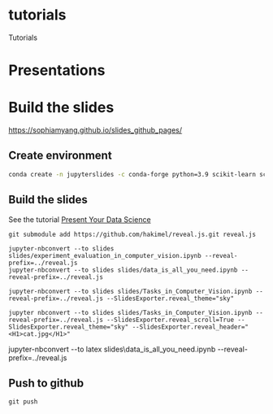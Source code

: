 # tutorials
Tutorials


# Presentations



# Build the slides

https://sophiamyang.github.io/slides_github_pages/


## Create environment

```bash
conda create -n jupyterslides -c conda-forge python=3.9 scikit-learn scikit-image jupyterlab jupyterlab_vim nbconvert=6.1 nodejs rise
```



## Build the slides

See the tutorial [Present Your Data Science](https://medium.com/learning-machine-learning/present-your-data-science-projects-with-jupyter-slides-75f20735eb0f)

```shell
git submodule add https://github.com/hakimel/reveal.js.git reveal.js
```

```shell
jupyter-nbconvert --to slides slides/experiment_evaluation_in_computer_vision.ipynb --reveal-prefix=../reveal.js 
jupyter-nbconvert --to slides slides/data_is_all_you_need.ipynb --reveal-prefix=../reveal.js 
```

```shell
jupyter-nbconvert --to slides slides/Tasks_in_Computer_Vision.ipynb --reveal-prefix=../reveal.js --SlidesExporter.reveal_theme="sky"
```


```shell
jupyter nbconvert --to slides slides/Tasks_in_Computer_Vision.ipynb --reveal-prefix=../reveal.js --SlidesExporter.reveal_scroll=True --SlidesExporter.reveal_theme="sky" --SlidesExporter.reveal_header="<H1>cat.jpg</H1>"
```

jupyter-nbconvert --to latex slides\data_is_all_you_need.ipynb --reveal-prefix=../reveal.js


## Push to github


```shell
git push
```


